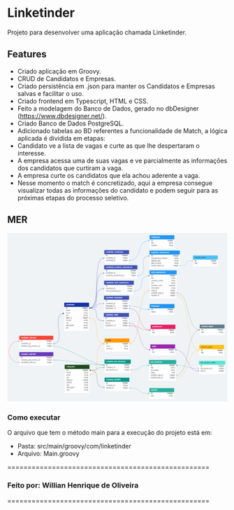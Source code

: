 # Linketinder

Projeto para desenvolver uma aplicação chamada Linketinder.

## Features
* Criado aplicação em Groovy.
* CRUD de Candidatos e Empresas.
* Criado persistência em .json para manter os Candidatos e Empresas salvas e facilitar o uso.
* Criado frontend em Typescript, HTML e CSS.
* Feito a modelagem do Banco de Dados, gerado no dbDesigner (https://www.dbdesigner.net/).
* Criado Banco de Dados PostgreSQL.
* Adicionado tabelas ao BD referentes a funcionalidade de Match, a lógica aplicada é dividida em etapas:
 * Candidato ve a lista de vagas e curte as que lhe despertaram o interesse.
 * A empresa acessa uma de suas vagas e ve parcialmente as informações dos candidatos que curtiram a vaga.
 * A empresa curte os candidatos que ela achou aderente a vaga.
 * Nesse momento o match é concretizado, aqui a empresa consegue visualizar todas as informações do candidato e podem seguir para as próximas etapas do processo seletivo.

## MER
<img src="MER.png">

### Como executar
O arquivo que tem o método main para a execução do projeto está em:

* Pasta: src/main/groovy/com/linketinder
* Arquivo: Main.groovy

==================================================
### Feito por: Willian Henrique de Oliveira
==================================================
